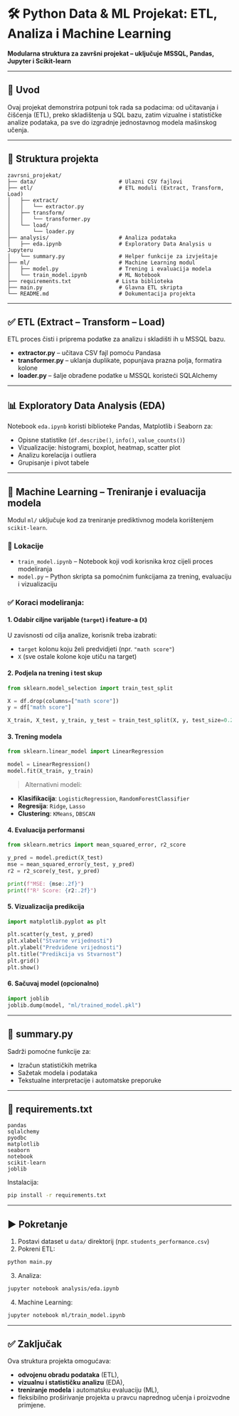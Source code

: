 # 🛠️ Python Data & ML Projekat: ETL, Analiza i Machine Learning

**Modularna struktura za završni projekat – uključuje MSSQL, Pandas, Jupyter i Scikit-learn**

---

## 📌 Uvod

Ovaj projekat demonstrira potpuni tok rada sa podacima: od učitavanja i čišćenja (ETL), preko skladištenja u SQL bazu, zatim vizualne i statističke analize podataka, pa sve do izgradnje jednostavnog modela mašinskog učenja.

---

## 📁 Struktura projekta

```
zavrsni_projekat/
├── data/                          # Ulazni CSV fajlovi
├── etl/                           # ETL moduli (Extract, Transform, Load)
│   ├── extract/
│   │   └── extractor.py
│   ├── transform/
│   │   └── transformer.py
│   └── load/
│       └── loader.py
├── analysis/                      # Analiza podataka
│   ├── eda.ipynb                  # Exploratory Data Analysis u Jupyteru
│   └── summary.py                 # Helper funkcije za izvještaje
├── ml/                            # Machine Learning modul
│   ├── model.py                   # Trening i evaluacija modela
│   └── train_model.ipynb          # ML Notebook
├── requirements.txt              # Lista biblioteka
├── main.py                        # Glavna ETL skripta
└── README.md                      # Dokumentacija projekta
```

---

## ✅ ETL (Extract – Transform – Load)

ETL proces čisti i priprema podatke za analizu i skladišti ih u MSSQL bazu.

- **extractor.py** – učitava CSV fajl pomoću Pandasa
- **transformer.py** – uklanja duplikate, popunjava prazna polja, formatira kolone
- **loader.py** – šalje obrađene podatke u MSSQL koristeći SQLAlchemy

---

## 📊 Exploratory Data Analysis (EDA)

Notebook `eda.ipynb` koristi biblioteke Pandas, Matplotlib i Seaborn za:

- Opisne statistike (`df.describe()`, `info()`, `value_counts()`)
- Vizualizacije: histogrami, boxplot, heatmap, scatter plot
- Analizu korelacija i outliera
- Grupisanje i pivot tabele

---

## 🤖 Machine Learning – Treniranje i evaluacija modela

Modul `ml/` uključuje kod za treniranje prediktivnog modela korištenjem `scikit-learn`.

### 📁 Lokacije
- `train_model.ipynb` – Notebook koji vodi korisnika kroz cijeli proces modeliranja
- `model.py` – Python skripta sa pomoćnim funkcijama za trening, evaluaciju i vizualizaciju

### ✅ Koraci modeliranja:

#### 1. Odabir ciljne varijable (`target`) i feature-a (`X`)
U zavisnosti od cilja analize, korisnik treba izabrati:
- `target` kolonu koju želi predvidjeti (npr. `"math score"`)
- `X` (sve ostale kolone koje utiču na target)

#### 2. Podjela na trening i test skup
```python
from sklearn.model_selection import train_test_split

X = df.drop(columns=["math score"])
y = df["math score"]

X_train, X_test, y_train, y_test = train_test_split(X, y, test_size=0.2, random_state=42)
```

#### 3. Trening modela
```python
from sklearn.linear_model import LinearRegression

model = LinearRegression()
model.fit(X_train, y_train)
```

> Alternativni modeli:
- **Klasifikacija**: `LogisticRegression`, `RandomForestClassifier`
- **Regresija**: `Ridge`, `Lasso`
- **Clustering**: `KMeans`, `DBSCAN`

#### 4. Evaluacija performansi
```python
from sklearn.metrics import mean_squared_error, r2_score

y_pred = model.predict(X_test)
mse = mean_squared_error(y_test, y_pred)
r2 = r2_score(y_test, y_pred)

print(f"MSE: {mse:.2f}")
print(f"R² Score: {r2:.2f}")
```

#### 5. Vizualizacija predikcija
```python
import matplotlib.pyplot as plt

plt.scatter(y_test, y_pred)
plt.xlabel("Stvarne vrijednosti")
plt.ylabel("Predviđene vrijednosti")
plt.title("Predikcija vs Stvarnost")
plt.grid()
plt.show()
```

#### 6. Sačuvaj model (opcionalno)
```python
import joblib
joblib.dump(model, "ml/trained_model.pkl")
```

---

## 🧠 summary.py

Sadrži pomoćne funkcije za:
- Izračun statističkih metrika
- Sažetak modela i podataka
- Tekstualne interpretacije i automatske preporuke

---

## 🧾 requirements.txt

```
pandas
sqlalchemy
pyodbc
matplotlib
seaborn
notebook
scikit-learn
joblib
```

Instalacija:
```bash
pip install -r requirements.txt
```

---

## ▶️ Pokretanje

1. Postavi dataset u `data/` direktorij (npr. `students_performance.csv`)
2. Pokreni ETL:
```bash
python main.py
```
3. Analiza:
```bash
jupyter notebook analysis/eda.ipynb
```
4. Machine Learning:
```bash
jupyter notebook ml/train_model.ipynb
```

---

## ✅ Zaključak

Ova struktura projekta omogućava:
- **odvojenu obradu podataka** (ETL),
- **vizualnu i statističku analizu** (EDA),
- **treniranje modela** i automatsku evaluaciju (ML),
- fleksibilno proširivanje projekta u pravcu naprednog učenja i proizvodne primjene.

